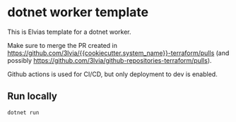 # dotnet worker template

This is Elvias template for a dotnet worker. 

Make sure to merge the PR created in https://github.com/3lvia/{{cookiecutter.system_name}}-terraform/pulls (and possibly https://github.com/3lvia/github-repositories-terraform/pulls).

Github actions is used for CI/CD, but only deployment to dev is enabled. 

## Run locally
```
dotnet run
```
